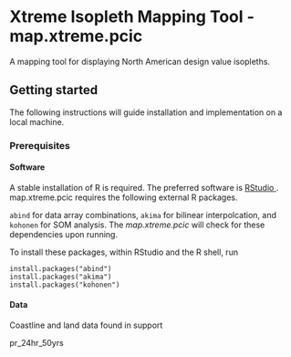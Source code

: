 # Xtreme Isopleth Mapping Tool - map.xtreme.pcic
 
 A mapping tool for displaying North American design value isopleths.

## Getting started
The following instructions will guide installation and implementation on a local machine. 

### Prerequisites 

#### Software
A stable installation of R is required. The preferred software is [RStudio ](https://www.rstudio.com/products/rstudio/). map.xtreme.pcic requires the following external R packages.

`abind` for data array combinations, `akima` for bilinear interpolcation, and `kohonen` for SOM analysis. The *map.xtreme.pcic* will check for these dependencies upon running.
 
To install these packages, within RStudio and the R shell, run
 
 ```
install.packages("abind")
install.packages("akima")
install.packages("kohonen")
 ```

#### Data

Coastline and land data found in support

pr\_24hr\_50yrs 


